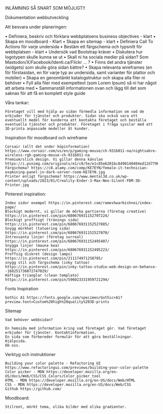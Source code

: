 INLÄMNING SÅ SNART SOM MÖJLIGT!!

Dokumentation webbutveckling

Att besvara under planeringen:

•	Definiera, beskriv och förklara webbplatsens business objectives - klart
•	Skapa en moodboard - Klart
•	Skapa en sitemap - klart
•	Definiera Call To Actions för varje undersida 
•	Bestäm ett färgschema och typsnitt för webbplatsen - klart
•	Undersök vad Bootstrap kräver 
•	Diskutera hur logotypen skulle kunna se ut 
•	Skall ni ha sociala medier på sidan? Som Mastodon/X/Facebook/Identi.ca/Flickr ... ? 
•	Finns det andra tjänster (widgets) som skulle göra sidan bättre? 
•	Skapa relevanta wireframes (en för förstasidan, en för varje typ av undersida, samt varianter för plattor och mobiler) 
•	Skapa en genomtänkt katalogstruktur och skapa alla filer ni behöver 
•	Fyll alla filer med exempeltext (som Lorem Ipsum) så ni har något att arbeta med 
•	Sammanställ informationen ovan och lägg till det som saknas för att få en komplett style guide

Våra tankar:

    Företaget vill med hjälp av sidan förmedla information om vad de erbjuder för tjänster och produkter. Sidan ska också vara ett eventuellt medel för kunderna att kontakta företaget och beställa eventuella tjänster och produkter. Företaget i fråga sysslar med att 3D-printa anpassade modeller åt kunder. 

Inspiration för moodboard och wireframe

    Corsair (allt det under köpinformation) https://www.corsair.com/us/en/p/gaming-mouse/ch-931b011-na/nightsabre-wireless-rgb-gaming-mouse-ch-931b011-na
    Premium/slick design. Vi gillar denna känslan https://i.pinimg.com/originals/e1/c8/5e/e1c85e6201bc8490140404ed12d7796e.jpg
    Färgschema? https://c8.alamy.com/comp/KE7EYN/female-it-technician-examining-panel-in-dark-server-room-KE7EYN.jpg
    Printer enligt färgschema? https://www.mental3d.co.uk/wp-content/uploads/2023/01/Creality-Ender-3-Max-Neo-Silent-FDM-3D-Printer.jpg

Pinterest inspiration:

    Index sidor exempel https://in.pinterest.com/rameshwarbishnoi/index-page/
    Blockigt modernt, vi gillar de mörka partierna (företag creative) https://in.pinterest.com/pin/680676931152707224/
    Blockigt proffsigt (tränings sida) https://in.pinterest.com/pin/680676931152527085/
    Snygg mörkhet (tatuering sida) https://in.pinterest.com/pin/680676931152527070/
    Intressanta linjer (företag surreal) https://in.pinterest.com/pin/680676931152495407/
    Snygga linjer (mauna kea) https://in.pinterest.com/pin/680676931152495223/
    Proffsig diskret (design lamps) https://in.pinterest.com/pin/211174971258785/
    snygg stil och färgschema (inky tattoo) https://in.pinterest.com/pin/inky-tattoo-studio-web-design-on-behance--168251736072747029/
    Häftiga trianglar (clean template) https://in.pinterest.com/pin/596023331959721294/

Fonts Inspiration
    
    Gothic A1 https://fonts.google.com/specimen/Gothic+A1?preview.text=Custom%20high%20quality%203D-prints

Sitemap

    Vad behöver webbsidan?

    En hemsida med information kring vad företaget gör. Vad företaget erbjuder för tjänster. Kontaktinformation.
    En sida som förbereder formulär för att göra beställningar. 
    Hjälpsida.
    Om oss.
   
Verktyg och instruktioner

    Building your color palette - Refactoring UI https://www.refactoringui.com/previews/building-your-color-palette
    Color picker - MDN https://developer.mozilla.org/en-US/docs/Web/CSS/CSS_Colors/Color_picker_tool
    HTML - MDN https://developer.mozilla.org/en-US/docs/Web/HTML
    CSS - MDN https://developer.mozilla.org/en-US/docs/Web/CSS
    Github https://github.com/

Moodboard:
 
    Stilrent, mörkt tema, olika bilder med olika gradienter.


